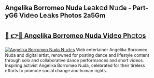 ## Angelika Borromeo Nuda Le𝚊k𝚎d N𝚞𝚍e - Part-yG6 Vid𝚎o Le𝚊ks Photos 2a5Gm

# <h2><a href="http://fbfz54c.evod.top/?m=Angelika+Borromeo+Nuda">🔗 👉🔴 Angelika Borromeo Nuda Vid𝚎o Ph𝚘t𝚘s</a></h2>

[![Angelika Borromeo Nuda N𝚞d𝚎s](https://i.imgur.com/8V9OHl7.gif)](http://fbfz54c.evod.top/?m=Angelika+Borromeo+Nuda)
Web entertainer Angelika Borromeo Nuda and digital artist, renowned for posting dance and lifestyle content through solo and collaborative dance performances and short videos. Inspiring activist Angelika Borromeo Nuda, celebrated for their tireless efforts to promote social change and human rights. 
